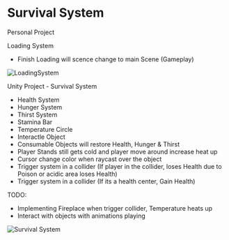 # Survival System
 Personal Project
 
 Loading System
  - Finish Loading will scence change to main Scene (Gameplay)
  
![LoadingSystem](https://user-images.githubusercontent.com/43956936/70350090-56c98680-1866-11ea-9c71-05b54dac4bfd.PNG)




Unity Project - Survival System
- Health System
- Hunger System
- Thirst System
- Stamina Bar 
- Temperature Circle
- Interactle Object
- Consumable Objects will restore Health, Hunger & Thirst
- Player Stands still gets cold and player move around increase heat up
- Cursor change color when raycast over the object
- Trigger system in a collider (If player in the collider, loses Health due to Poison or acidic area loses Health)
- Trigger system in a collider (If its a health center, Gain Health)

TODO:
- Implementing Fireplace when trigger collider, Temperature heats up
- Interact with objects with animations playing

![Survival System](https://user-images.githubusercontent.com/43956936/70350091-56c98680-1866-11ea-80dc-6192d7772fb8.PNG)
